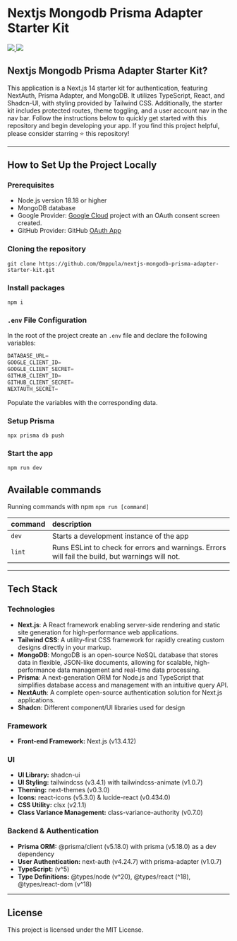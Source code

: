 # Nextjs Mongodb Prisma Adapter Starter Kit

<div>
    <a href="https://www.omarkraidie.com/projects">
        <img src="https://img.shields.io/badge/✨%20portfolio-1b1b1b?style=for-the-badge" />
    </a>
    <a href="https://www.linkedin.com/in/omarkraidie/">
        <img src="https://img.shields.io/badge/LinkedIn-%230073b1?style=for-the-badge&logo=linkedin&logoColor=white" />
    </a>
</div>

## Nextjs Mongodb Prisma Adapter Starter Kit?

This application is a Next.js 14 starter kit for authentication, featuring NextAuth, Prisma Adapter, and MongoDB. It utilizes TypeScript, React, and Shadcn-UI, with styling provided by Tailwind CSS. Additionally, the starter kit includes protected routes, theme toggling, and a user account nav in the nav bar. Follow the instructions below to quickly get started with this repository and begin developing your app. If you find this project helpful, please consider starring ⭐ this repository!

---

## How to Set Up the Project Locally

### Prerequisites

-   Node.js version 18.18 or higher
-   MongoDB database
-   Google Provider: [Google Cloud](https://console.cloud.google.com/) project with an OAuth consent screen created.
-   GitHub Provider: GitHub [OAuth App](https://github.com/settings/developers)

### Cloning the repository

```shell
git clone https://github.com/0mppula/nextjs-mongodb-prisma-adapter-starter-kit.git
```

### Install packages

```shell
npm i
```

### `.env` File Configuration

In the root of the project create an `.env` file and declare the following variables:

```ts
DATABASE_URL=
GOOGLE_CLIENT_ID=
GOOGLE_CLIENT_SECRET=
GITHUB_CLIENT_ID=
GITHUB_CLIENT_SECRET=
NEXTAUTH_SECRET=
```

Populate the variables with the corresponding data.

### Setup Prisma

```shell
npx prisma db push
```

### Start the app

```shell
npm run dev
```

## Available commands

Running commands with npm `npm run [command]`

| command | description                                                                                      |
| :------ | :----------------------------------------------------------------------------------------------- |
| `dev`   | Starts a development instance of the app                                                         |
| `lint`  | Runs ESLint to check for errors and warnings. Errors will fail the build, but warnings will not. |

---

## Tech Stack

### Technologies

-   **Next.js**: A React framework enabling server-side rendering and static site generation for high-performance web applications.
-   **Tailwind CSS**: A utility-first CSS framework for rapidly creating custom designs directly in your markup.
-   **MongoDB**: MongoDB is an open-source NoSQL database that stores data in flexible, JSON-like documents, allowing for scalable, high-performance data management and real-time data processing.
-   **Prisma**: A next-generation ORM for Node.js and TypeScript that simplifies database access and management with an intuitive query API.
-   **NextAuth**: A complete open-source authentication solution for Next.js applications.
-   **Shadcn**: Different component/UI libraries used for design

### Framework

-   **Front-end Framework:** Next.js (v13.4.12)

### UI

-   **UI Library:** shadcn-ui
-   **UI Styling:** tailwindcss (v3.4.1) with tailwindcss-animate (v1.0.7)
-   **Theming:** next-themes (v0.3.0)
-   **Icons:** react-icons (v5.3.0) & lucide-react (v0.434.0)
-   **CSS Utility:** clsx (v2.1.1)
-   **Class Variance Management:** class-variance-authority (v0.7.0)

### Backend & Authentication

-   **Prisma ORM:** @prisma/client (v5.18.0) with prisma (v5.18.0) as a dev dependency
-   **User Authentication:** next-auth (v4.24.7) with prisma-adapter (v1.0.7)
-   **TypeScript:** (v^5)
-   **Type Definitions:** @types/node (v^20), @types/react (^18), @types/react-dom (v^18)

---

## License

This project is licensed under the MIT License.
